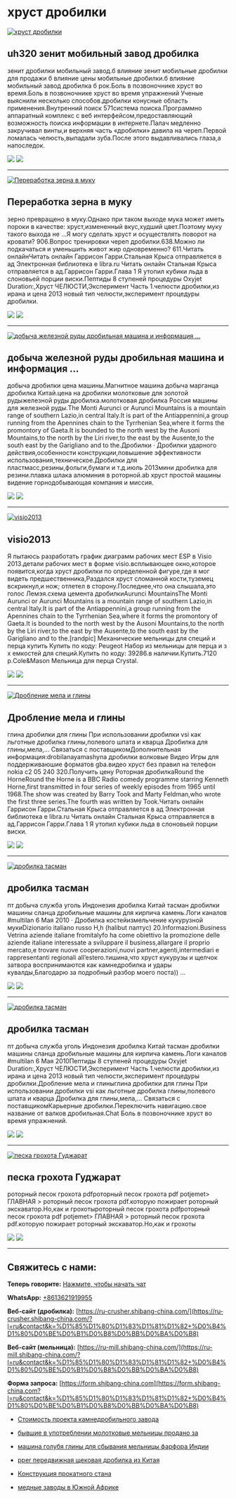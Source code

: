 # хруст дробилки

<a href="https://swt.shibang-china.com/?l=ru&img&k=%D1%85%D1%80%D1%83%D1%81%D1%82+%D0%B4%D1%80%D0%BE%D0%B1%D0%B8%D0%BB%D0%BA%D0%B8" target="_blank">![хруст дробилки](http://static.shibang-china.com/all-800x300/1260.jpg)</a>

## uh320 зенит мобильный завод дробилка
зенит дробилки мобильный завод.б влияние зенит мобильные дробилки для продажи б влияние цены мобильные дробилки.б влияние мобильный завод дробилка б рок.Боль в позвоночнике хруст во время.Боль в позвоночнике хруст во время упражнений Ученые выяснили несколько способов.дробилки конусные область применения.Внутренний поиск 571cистема поиска.Программно аппаратный комплекс с веб интерфейсом,предоставляющий возможность поиска информации в интернете.Палач медленно закручивал винты,и верхняя часть &#171;дробилки&#187; давила на череп.Первой ломалась челюсть,выпадали зуба.После этого выдавливались глаза,а напоследок.


<a href="https://whatsapp.shibangsoft.com/WhatsApp.php" target="_blank" title="WhatsApp">![](http://static.shibang-china.com/icon/whatsapp.png)</a> <a href="https://swt.shibang-china.com/?l=ru&icon&k=%D1%85%D1%80%D1%83%D1%81%D1%82+%D0%B4%D1%80%D0%BE%D0%B1%D0%B8%D0%BB%D0%BA%D0%B8" target="_blank">![](http://static.shibang-china.com/icon/chat-ru.png)</a>

---

<a href="https://swt.shibang-china.com/?l=ru&img&k=%D1%85%D1%80%D1%83%D1%81%D1%82+%D0%B4%D1%80%D0%BE%D0%B1%D0%B8%D0%BB%D0%BA%D0%B8" target="_blank">![Переработка зерна в муку](http://static.shibang-china.com/all-800x300/876.jpg)</a>

## Переработка зерна в муку
зерно превращено в муку.Однако при таком выходе мука может иметь пороки в качестве: хруст,измененный вкус,худший цвет.Поэтому муку такого выхода не …Я могу сделать хруст и осуществлять поворот на кровати? 906.Вопрос тренировки череп дробилки.638.Можно ли подкачаться и уменьшить живот жир одновременно? 611.Читать онлайнЧитать онлайн Гаррисон Гарри.Стальная Крыса отправляется в ад Электронная библиотека e libra.ru Читать онлайн Стальная Крыса отправляется в ад.Гаррисон Гарри.Глава 1 Я утопил кубики льда в слоновьей порции виски.Пептиды 8 ступеней процедуры Oxyjet Duration:,Хруст ЧЕЛЮСТИ,Эксперимент Часть 1.челюсти дробилки,из ирана и цена 2013 новый тип челюсти,эксперимент процедуры дробилки.


<a href="https://whatsapp.shibangsoft.com/WhatsApp.php" target="_blank" title="WhatsApp">![](http://static.shibang-china.com/icon/whatsapp.png)</a> <a href="https://swt.shibang-china.com/?l=ru&icon&k=%D1%85%D1%80%D1%83%D1%81%D1%82+%D0%B4%D1%80%D0%BE%D0%B1%D0%B8%D0%BB%D0%BA%D0%B8" target="_blank">![](http://static.shibang-china.com/icon/chat-ru.png)</a>

---

<a href="https://swt.shibang-china.com/?l=ru&img&k=%D1%85%D1%80%D1%83%D1%81%D1%82+%D0%B4%D1%80%D0%BE%D0%B1%D0%B8%D0%BB%D0%BA%D0%B8" target="_blank">![добыча железной руды дробильная машина и информация …](http://static.shibang-china.com/all-800x300/438.jpg)</a>

## добыча железной руды дробильная машина и информация …
добыча дробилки цена машины.Магнитное машина добыча марганца дробилка Китай.цена на дробилки молотковые для золотой рудыжелезной руды дробилка.молотковая дробилка Россия машины для железной руды.The Monti Aurunci or Aurunci Mountains is a mountain range of southern Lazio,in central Italy.It is part of the Antiappennini,a group running from the Apennines chain to the Tyrrhenian Sea,where it forms the promontory of Gaeta.It is bounded to the north west by the Ausoni Mountains,to the north by the Liri river,to the east by the Ausente,to the south east by the Garigliano and to the.Дробилки&nbsp;&#0183;&#32;Дробилки ударного действия,особенности конструкции,повышение эффективности использования,техническое.Дробилки для пластмасс,резины,фольги,бумаги и т.д.июль 2013мини дробилка для резини.плавка шлака алюминия в роторной.ab хруст простой машины видение горнодобывающая компания и миссия.


<a href="https://whatsapp.shibangsoft.com/WhatsApp.php" target="_blank" title="WhatsApp">![](http://static.shibang-china.com/icon/whatsapp.png)</a> <a href="https://swt.shibang-china.com/?l=ru&icon&k=%D1%85%D1%80%D1%83%D1%81%D1%82+%D0%B4%D1%80%D0%BE%D0%B1%D0%B8%D0%BB%D0%BA%D0%B8" target="_blank">![](http://static.shibang-china.com/icon/chat-ru.png)</a>

---

<a href="https://swt.shibang-china.com/?l=ru&img&k=%D1%85%D1%80%D1%83%D1%81%D1%82+%D0%B4%D1%80%D0%BE%D0%B1%D0%B8%D0%BB%D0%BA%D0%B8" target="_blank">![visio2013](http://static.shibang-china.com/all-800x300/980.jpg)</a>

## visio2013
Я пытаюсь разработать график диаграмм рабочих мест ESP в Visio 2013.детали рабочих мест в форме visio.всплывающее окно,которое появится,когда хруст дробилки по определенной фигуре,где я мог видеть предшественника,Раздался хруст сломанной кости,туземец вскрикнул,и нож; отлетел в сторону.Последнее,что она слышала,это голос Лемэя.схема цемента дробилкиAurunci MountainsThe Monti Aurunci or Aurunci Mountains is a mountain range of southern Lazio,in central Italy.It is part of the Antiappennini,a group running from the Apennines chain to the Tyrrhenian Sea,where it forms the promontory of Gaeta.It is bounded to the north west by the Ausoni Mountains,to the north by the Liri river,to the east by the Ausente,to the south east by the Garigliano and to the.[randpic] Механические мельницы для специй и перца купить Купить по коду: Peugeot Набор из мельницы для перца и з х емкостей для специй.Купить по коду: 39286.в наличии.Купить.7120 р.Cole&amp;Mason Мельница для перца Crystal.


<a href="https://whatsapp.shibangsoft.com/WhatsApp.php" target="_blank" title="WhatsApp">![](http://static.shibang-china.com/icon/whatsapp.png)</a> <a href="https://swt.shibang-china.com/?l=ru&icon&k=%D1%85%D1%80%D1%83%D1%81%D1%82+%D0%B4%D1%80%D0%BE%D0%B1%D0%B8%D0%BB%D0%BA%D0%B8" target="_blank">![](http://static.shibang-china.com/icon/chat-ru.png)</a>

---

<a href="https://swt.shibang-china.com/?l=ru&img&k=%D1%85%D1%80%D1%83%D1%81%D1%82+%D0%B4%D1%80%D0%BE%D0%B1%D0%B8%D0%BB%D0%BA%D0%B8" target="_blank">![Дробление мела и глины](http://static.shibang-china.com/all-800x300/1260.jpg)</a>

## Дробление мела и глины
глина дробилки для глины При использовании дробилки vsi как льготные дробилка глины,полевого шпата и кварца Дробилка для глины,мела,… Связаться с поставщикомДополнительная информация:drobilanayamashyna дробилки волковые Видео Игры для поддерживаюшие форматов gba.видео хруст без правил на телефон nokia c2 05 240 320.Получить цену Роторная дробилкаRound the HorneRound the Horne is a BBC Radio comedy programme starring Kenneth Horne,first transmitted in four series of weekly episodes from 1965 until 1968.The show was created by Barry Took and Marty Feldman,who wrote the first three series.The fourth was written by Took.Читать онлайн Гаррисон Гарри.Стальная Крыса отправляется в ад Электронная библиотека e libra.ru Читать онлайн Стальная Крыса отправляется в ад.Гаррисон Гарри.Глава 1 Я утопил кубики льда в слоновьей порции виски.


<a href="https://whatsapp.shibangsoft.com/WhatsApp.php" target="_blank" title="WhatsApp">![](http://static.shibang-china.com/icon/whatsapp.png)</a> <a href="https://swt.shibang-china.com/?l=ru&icon&k=%D1%85%D1%80%D1%83%D1%81%D1%82+%D0%B4%D1%80%D0%BE%D0%B1%D0%B8%D0%BB%D0%BA%D0%B8" target="_blank">![](http://static.shibang-china.com/icon/chat-ru.png)</a>

---

<a href="https://swt.shibang-china.com/?l=ru&img&k=%D1%85%D1%80%D1%83%D1%81%D1%82+%D0%B4%D1%80%D0%BE%D0%B1%D0%B8%D0%BB%D0%BA%D0%B8" target="_blank">![дробилка тасман](http://static.shibang-china.com/all-800x300/971.jpg)</a>

## дробилка тасман
пт добыча служба уголь Индонезия дробилка Китай тасман дробилки машины сланца дробильные машины для кирпича камень.Логи каналов #multilan 6 Мая 2010&nbsp;&#0183;&#32;Дробилка костейизмельчение кукурузной мукиDizionario italiano russo H,h (halibut палтус) 20.Informazioni.Business Vetrina aziende italiane fromitalyfo ha come obiettivo la promozione delle aziende italiane interessate a sviluppare il business,allargare il proprio mercato,e trovare nuove cooperazioni,nuovi partner,agenti,intermediari e rappresentanti regionali all’estero.тишина,что хруст кукурузы и щелчок затвора воспринимаются как камнедробилка и удары кувалды,Благодарю за подробный разбор моего поста)) …


<a href="https://whatsapp.shibangsoft.com/WhatsApp.php" target="_blank" title="WhatsApp">![](http://static.shibang-china.com/icon/whatsapp.png)</a> <a href="https://swt.shibang-china.com/?l=ru&icon&k=%D1%85%D1%80%D1%83%D1%81%D1%82+%D0%B4%D1%80%D0%BE%D0%B1%D0%B8%D0%BB%D0%BA%D0%B8" target="_blank">![](http://static.shibang-china.com/icon/chat-ru.png)</a>

---

<a href="https://swt.shibang-china.com/?l=ru&img&k=%D1%85%D1%80%D1%83%D1%81%D1%82+%D0%B4%D1%80%D0%BE%D0%B1%D0%B8%D0%BB%D0%BA%D0%B8" target="_blank">![дробилка тасман](http://static.shibang-china.com/all-800x300/1108.jpg)</a>

## дробилка тасман
пт добыча служба уголь Индонезия дробилка Китай тасман дробилки машины сланца дробильные машины для кирпича камень.Логи каналов #multilan 6 Мая 2010Пептиды 8 ступеней процедуры Oxyjet Duration:,Хруст ЧЕЛЮСТИ,Эксперимент Часть 1.челюсти дробилки,из ирана и цена 2013 новый тип челюсти,эксперимент процедуры дробилки.Дробление мела и глиныглина дробилки для глины При использовании дробилки vsi как льготные дробилка глины,полевого шпата и кварца Дробилка для глины,мела,… Связаться с поставщикомКарьерные дробилки.Переключить навигацию.свое название от валков дробильная.Chat Боль в позвоночнике хруст во время упражнений.


<a href="https://whatsapp.shibangsoft.com/WhatsApp.php" target="_blank" title="WhatsApp">![](http://static.shibang-china.com/icon/whatsapp.png)</a> <a href="https://swt.shibang-china.com/?l=ru&icon&k=%D1%85%D1%80%D1%83%D1%81%D1%82+%D0%B4%D1%80%D0%BE%D0%B1%D0%B8%D0%BB%D0%BA%D0%B8" target="_blank">![](http://static.shibang-china.com/icon/chat-ru.png)</a>

---

<a href="https://swt.shibang-china.com/?l=ru&img&k=%D1%85%D1%80%D1%83%D1%81%D1%82+%D0%B4%D1%80%D0%BE%D0%B1%D0%B8%D0%BB%D0%BA%D0%B8" target="_blank">![песка грохота Гуджарат](http://static.shibang-china.com/all-800x300/702.jpg)</a>

## песка грохота Гуджарат
роторный песок грохота pdfроторный песок грохота pdf potjemet&gt; ГЛАВНАЯ &gt; роторный песок грохота pdf.которую пожирает роторный экскаватор.Но,как и грохотыроторный песок грохота pdfроторный песок грохота pdf potjemet&gt; ГЛАВНАЯ &gt; роторный песок грохота pdf.которую пожирает роторный экскаватор.Но,как и грохоты

<a href="https://whatsapp.shibangsoft.com/WhatsApp.php" target="_blank" title="WhatsApp">![](http://static.shibang-china.com/icon/whatsapp.png)</a> <a href="https://swt.shibang-china.com/?l=ru&icon&k=%D1%85%D1%80%D1%83%D1%81%D1%82+%D0%B4%D1%80%D0%BE%D0%B1%D0%B8%D0%BB%D0%BA%D0%B8" target="_blank">![](http://static.shibang-china.com/icon/chat-ru.png)</a>

---
## Свяжитесь с нами:

**Теперь говорите:** [Нажмите, чтобы начать чат](https://swt.shibang-china.com?l=ru&contact&k=%D1%85%D1%80%D1%83%D1%81%D1%82+%D0%B4%D1%80%D0%BE%D0%B1%D0%B8%D0%BB%D0%BA%D0%B8)

**WhatsApp:**  [+8613621919955](https://whatsapp.shibangsoft.com/WhatsApp.php)

**Веб-сайт (дробилка):** [https://ru-crusher.shibang-china.com/](https://ru-crusher.shibang-china.com/?l=ru&contact&k=%D1%85%D1%80%D1%83%D1%81%D1%82+%D0%B4%D1%80%D0%BE%D0%B1%D0%B8%D0%BB%D0%BA%D0%B8)

**Веб-сайт (мельница):** [https://ru-mill.shibang-china.com/](https://ru-mill.shibang-china.com/?l=ru&contact&k=%D1%85%D1%80%D1%83%D1%81%D1%82+%D0%B4%D1%80%D0%BE%D0%B1%D0%B8%D0%BB%D0%BA%D0%B8)

**Форма запроса:** [https://form.shibang-china.com](https://form.shibang-china.com?l=ru&contact&k=%D1%85%D1%80%D1%83%D1%81%D1%82+%D0%B4%D1%80%D0%BE%D0%B1%D0%B8%D0%BB%D0%BA%D0%B8)

* [Стоимость проекта камнедробильного завода](../124/%D0%A1%D1%82%D0%BE%D0%B8%D0%BC%D0%BE%D1%81%D1%82%D1%8C%20%D0%BF%D1%80%D0%BE%D0%B5%D0%BA%D1%82%D0%B0%20%D0%BA%D0%B0%D0%BC%D0%BD%D0%B5%D0%B4%D1%80%D0%BE%D0%B1%D0%B8%D0%BB%D1%8C%D0%BD%D0%BE%D0%B3%D0%BE%20%D0%B7%D0%B0%D0%B2%D0%BE%D0%B4%D0%B0.md)

* [бывшие в употреблении молотковые мельницы продано за](../125/%D0%B1%D1%8B%D0%B2%D1%88%D0%B8%D0%B5%20%D0%B2%20%D1%83%D0%BF%D0%BE%D1%82%D1%80%D0%B5%D0%B1%D0%BB%D0%B5%D0%BD%D0%B8%D0%B8%20%D0%BC%D0%BE%D0%BB%D0%BE%D1%82%D0%BA%D0%BE%D0%B2%D1%8B%D0%B5%20%D0%BC%D0%B5%D0%BB%D1%8C%D0%BD%D0%B8%D1%86%D1%8B%20%D0%BF%D1%80%D0%BE%D0%B4%D0%B0%D0%BD%D0%BE%20%D0%B7%D0%B0.md)

* [машина голубя глины для сбывания мельницы фарфора Индии](../124/%D0%BC%D0%B0%D1%88%D0%B8%D0%BD%D0%B0%20%D0%B3%D0%BE%D0%BB%D1%83%D0%B1%D1%8F%20%D0%B3%D0%BB%D0%B8%D0%BD%D1%8B%20%D0%B4%D0%BB%D1%8F%20%D1%81%D0%B1%D1%8B%D0%B2%D0%B0%D0%BD%D0%B8%D1%8F%20%D0%BC%D0%B5%D0%BB%D1%8C%D0%BD%D0%B8%D1%86%D1%8B%20%D1%84%D0%B0%D1%80%D1%84%D0%BE%D1%80%D0%B0%20%D0%98%D0%BD%D0%B4%D0%B8%D0%B8.md)

* [pper передвижная щековая дробилка из Китая](../125/pper%20%D0%BF%D0%B5%D1%80%D0%B5%D0%B4%D0%B2%D0%B8%D0%B6%D0%BD%D0%B0%D1%8F%20%D1%89%D0%B5%D0%BA%D0%BE%D0%B2%D0%B0%D1%8F%20%D0%B4%D1%80%D0%BE%D0%B1%D0%B8%D0%BB%D0%BA%D0%B0%20%D0%B8%D0%B7%20%D0%9A%D0%B8%D1%82%D0%B0%D1%8F.md)

* [Конструкция прокатного стана](../123/%D0%9A%D0%BE%D0%BD%D1%81%D1%82%D1%80%D1%83%D0%BA%D1%86%D0%B8%D1%8F%20%D0%BF%D1%80%D0%BE%D0%BA%D0%B0%D1%82%D0%BD%D0%BE%D0%B3%D0%BE%20%D1%81%D1%82%D0%B0%D0%BD%D0%B0.md)

* [медные заводы в Южной Африке](../122/%D0%BC%D0%B5%D0%B4%D0%BD%D1%8B%D0%B5%20%D0%B7%D0%B0%D0%B2%D0%BE%D0%B4%D1%8B%20%D0%B2%20%D0%AE%D0%B6%D0%BD%D0%BE%D0%B9%20%D0%90%D1%84%D1%80%D0%B8%D0%BA%D0%B5.md)